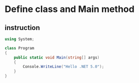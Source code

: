 # Define class and Main method

## instruction
```cs
using System;

class Program
{
    public static void Main(string[] args)
    {
        Console.WriteLine("Hello .NET 5.0");
    }
}
```